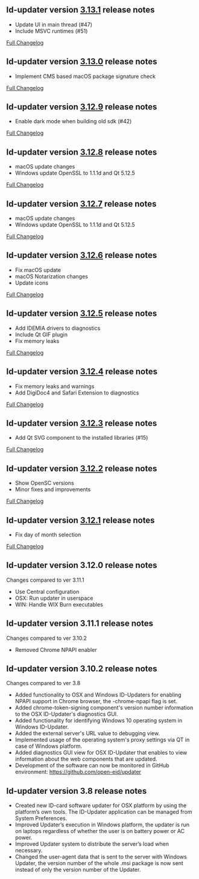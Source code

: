 Id-updater version [3.13.1](https://github.com/open-eid/updater/releases/tag/v3.13.1) release notes
--------------------------------------
- Update UI in main thread (#47)
- Include MSVC runtimes (#51)

[Full Changelog](https://github.com/open-eid/updater/compare/v3.13.0...v3.13.1)

Id-updater version [3.13.0](https://github.com/open-eid/updater/releases/tag/v3.13.0) release notes
--------------------------------------
- Implement CMS based macOS package signature check

[Full Changelog](https://github.com/open-eid/updater/compare/v3.12.9...v3.13.0)

Id-updater version [3.12.9](https://github.com/open-eid/updater/releases/tag/v3.12.9) release notes
--------------------------------------
- Enable dark mode when building old sdk (#42)

[Full Changelog](https://github.com/open-eid/updater/compare/v3.12.8...v3.12.9)

Id-updater version [3.12.8](https://github.com/open-eid/updater/releases/tag/v3.12.8) release notes
--------------------------------------
- macOS update changes
- Windows update OpenSSL to 1.1.1d and Qt 5.12.5

[Full Changelog](https://github.com/open-eid/updater/compare/v3.12.7...v3.12.8)

Id-updater version [3.12.7](https://github.com/open-eid/updater/releases/tag/v3.12.7) release notes
--------------------------------------
- macOS update changes
- Windows update OpenSSL to 1.1.1d and Qt 5.12.5

[Full Changelog](https://github.com/open-eid/updater/compare/v3.12.6...v3.12.7)

Id-updater version [3.12.6](https://github.com/open-eid/updater/releases/tag/v3.12.6) release notes
--------------------------------------
- Fix macOS update
- macOS Notarization changes
- Update icons

[Full Changelog](https://github.com/open-eid/updater/compare/v3.12.5...v3.12.6)

Id-updater version [3.12.5](https://github.com/open-eid/updater/releases/tag/v3.12.5) release notes
--------------------------------------
- Add IDEMIA drivers to diagnostics
- Include Qt GIF plugin
- Fix memory leaks

[Full Changelog](https://github.com/open-eid/updater/compare/v3.12.4...v3.12.5)

Id-updater version [3.12.4](https://github.com/open-eid/updater/releases/tag/v3.12.4) release notes
--------------------------------------
- Fix memory leaks and warnings
- Add DigiDoc4 and Safari Extension to diagnostics

[Full Changelog](https://github.com/open-eid/updater/compare/v3.12.3...v3.12.4)

Id-updater version [3.12.3](https://github.com/open-eid/updater/releases/tag/v3.12.3) release notes
--------------------------------------
- Add Qt SVG component to the installed libraries (#15)

[Full Changelog](https://github.com/open-eid/updater/compare/v3.12.2...v3.12.3)

Id-updater version [3.12.2](https://github.com/open-eid/updater/releases/tag/v3.12.2) release notes
--------------------------------------
- Show OpenSC versions
- Minor fixes and improvements

[Full Changelog](https://github.com/open-eid/updater/compare/v3.12.1...v3.12.2)

Id-updater version [3.12.1](https://github.com/open-eid/updater/releases/tag/v3.12.1) release notes
--------------------------------------
- Fix day of month selection

[Full Changelog](https://github.com/open-eid/updater/compare/v3.12.0...v3.12.1)


Id-updater version 3.12.0 release notes
--------------------------------------
Changes compared to ver 3.11.1

- Use Central configuration
- OSX: Run updater in userspace
- WIN: Handle WIX Burn executables


Id-updater version 3.11.1 release notes
--------------------------------------
Changes compared to ver 3.10.2

- Removed Chrome NPAPI enabler


Id-updater version 3.10.2 release notes
--------------------------------------
Changes compared to ver 3.8

- Added functionality to OSX and Windows ID-Updaters for enabling NPAPI support in Chrome browser, the -chrome-npapi flag is set.
- Added chrome-token-signing component's version number information to the OSX ID-Updater's diagnostics GUI.
- Added functionality for identifying Windows 10 operating system in Windows ID-Updater.
- Added the external server's URL value to debugging view.
- Implemented usage of the operating system's proxy settings via QT in case of Windows platform.
- Added diagnostics GUI view for OSX ID-Updater that enables to view information about the web components that are updated.
- Development of the software can now be monitored in GitHub environment: https://github.com/open-eid/updater


Id-updater version 3.8 release notes
--------------------------------------

- Created new ID-card software updater for OSX platform by using the platform’s own tools. The ID-Updater application can be managed from System Preferences.
- Improved Updater’s execution in Windows platform, the updater is run on laptops regardless of whether the user is on battery power or AC power. 
- Improved Updater system to distribute the server’s load when necessary. 
- Changed the user-agent data that is sent to the server with Windows Updater, the version number of the whole .msi package is now sent instead of only the version number of the Updater.
